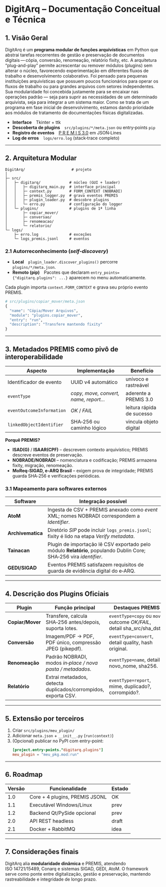 # DigitArq – Documentação Conceitual e Técnica

## 1. Visão Geral

DigitArq é um **programa modular de funções arquivísticas** em Python que abstrai tarefas recorrentes de gestão e preservação de documentos digitais — cópia, conversão, renomeação, relatório fixity, etc.  A arquitetura “plug-and-play” permite acrescentar ou remover módulos (plugins) sem alterar o núcleo, favorecendo experimentação em diferentes fluxos de trabalho e desenvolvimento colaborativo. Foi pensado para pequenas instituições arquivísticas que possuem poucos funcionários para operar os fluxos de trabalho ou para grandes arquivos com setores independentes. Sua modularidade foi concebida justamente para se encaixar nas operações padrão — seja para suprir as necessidades de um determinado arquivista, seja para integrar a um sistema maior.
Como se trata de um programa em fase inicial de desenvolvimento, estamos dando prioridade aos módulos de tratamento de documentações físicas digitalizadas.

- **Interface** Tkinter + ttk
- **Descoberta de plugins** `src/plugins/*/meta.json` ou entry‑points `pip`
- **Registro de eventos** [P R E M I S 3.0](https://www.loc.gov/standards/premis/) em JSON‑Lines
- **Log de erros** `logs/erro.log` (stack‑trace completo)

---

## 2. Arquitetura Modular

```
DigitArq/                     # projeto
│
├─ src/
│   ├─ digitarq/             # núcleo (GUI + loader)
│   │   ├─ digitarq_main.py  # interface principal
│   │   ├─ context.py        # FORM_CONTEXT (NOBRADI)
│   │   ├─ premis_logger.py  # grava eventos PREMIS
│   │   ├─ plugin_loader.py  # descobre plugins
│   │   └─ erro.py           # configuração do logger
│   └─ plugins/              # plugins de 1ª linha
│       ├─ copiar_mover/
│       ├─ conversao/
│       ├─ renomeacao/
│       └─ relatorio/
└─ logs/
    ├─ erro.log              # exceções
    └─ logs_premis.jsonl     # eventos
```

### 2.1  Autorreconhecimento (*self‑discovery*)

- **Local** `plugin_loader.discover_plugins()` percorre `plugins/*/meta.json`.
- **Remoto (pip)** Pacotes que declaram `entry_points={"digitarq.plugins": ...}` aparecem no menu automaticamente.

Cada plugin importa `context.FORM_CONTEXT` e grava seu próprio evento PREMIS.

```python
# src/plugins/copiar_mover/meta.json
{
  "name": "Cópia/Mover Arquivos",
  "module": "plugins.copiar_mover",
  "entry": "run",
  "description": "Transfere mantendo fixity"
}
```

---

## 3. Metadados PREMIS como pivô de interoperabilidade

| Aspecto                   | Implementação                        | Benefício                 |
| ------------------------- | ------------------------------------ | ------------------------- |
| Identificador de evento   | UUID v4 automático                   | unívoco e rastreável      |
| `eventType`               | *copy, move, convert, name, report…* | aderente a PREMIS 3.0     |
| `eventOutcomeInformation` | *OK* / *FAIL*                        | leitura rápida de sucesso |
| `linkedObjectIdentifier`  | SHA‑256 ou caminho lógico            | vincula objeto digital    |

**Porquê PREMIS?**

- **ISAD(G)** / **ISAAR(CPF)** – descrevem contexto arquivístico; PREMIS descreve eventos de preservação.
- **NOBRADE/NOBRADI** – nomenclatura e codificação; PREMIS armazena fixity, migração, renomeação.
- **MoReq‑SIGAD, e‑ARQ Brasil** – exigem prova de integridade; PREMIS guarda SHA‑256 e verificações periódicas.

### 3.1  Mapeamento para softwares externos

| Software          | Integração possível                                                                                                |
| ----------------- | ------------------------------------------------------------------------------------------------------------------ |
| **AtoM**          | Ingesta de CSV + PREMIS anexado como *event* XML; nomes NOBRADI correspondem a *Identifier*.                       |
| **Archivematica** | Diretório *SIP* pode incluir `logs_premis.jsonl`; fixity é lido na etapa *Verify metadata*.                        |
| **Tainacan**      | Plugin de importação lê CSV exportado pelo módulo **Relatório**, populando Dublin Core; SHA‑256 vira *identifier*. |
| **GEDI/SIGAD**    | Eventos PREMIS satisfazem requisitos de guarda de evidência digital do e‑ARQ.                                      |

---

## 4. Descrição dos Plugins Oficiais

| Plugin           | Função principal                                               | Destaques PREMIS                                                         |
| ---------------- | -------------------------------------------------------------- | ------------------------------------------------------------------------ |
| **Copiar/Mover** | Transfere, calcula SHA‑256 antes/depois, suporta lotes.        | `eventType=copy` ou `move`, outcome *OK/FAIL*, detail sha\_src/sha\_dst. |
| **Conversão**    | Imagem/PDF → PDF, PDF único, compressão JPEG (pikepdf).        | `eventType=convert`, detail quality, hash original.                      |
| **Renomeação**   | Padrão NOBRADI, modos *in‑place / nova pasta / metadados*.     | `eventType=name`, detail novo\_nome, sha256.                             |
| **Relatório**    | Extrai metadados, detecta duplicados/corrompidos, exporta CSV. | `eventType=report`, mime, duplicado?, corrompido?.                       |

---

## 5. Extensão por terceiros

1. Criar `src/plugins/meu_plugin/`
2. Adicionar `meta.json` + `__init__.py` (`run(context)`)
3. (Opcional) publicar no PyPI com entry-point:
   ```toml
   [project.entry-points."digitarq.plugins"]
   meu_plugin = "meu_pkg.mod:run"
   ```

---

## 6. Roadmap

| Versão | Funcionalidade                          | Estado |
| ------ | --------------------------------------- | ------ |
| 1.0    | Core + 4 plugins, PREMIS JSONL          | OK     |
| 1.1    | Executável Windows/Linux                | prev   |
| 1.2    | Backend Qt/PySide opcional              | prev   |
| 2.0    | API REST headless                       | draft  |
| 2.1    | Docker + RabbitMQ                       | idea   |

---

## 7. Considerações finais

DigitArq alia **modularidade dinâmica** e PREMIS, atendendo ISO 14721/15489, Conarq e sistemas SIGAD, GEDI, AtoM. O framework serve como ponte entre digitalização, gestão e preservação, mantendo rastreabilidade e integridade de longo prazo.

